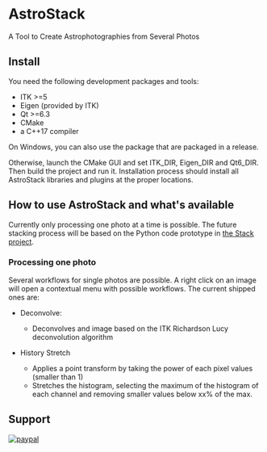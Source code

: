 # AstroStack
A Tool to Create Astrophotographies from Several Photos

## Install

You need the following development packages and tools:

* ITK >=5
* Eigen (provided by ITK)
* Qt >=6.3
* CMake
* a C++17 compiler

On Windows, you can also use the package that are packaged in a release.

Otherwise, launch the CMake GUI and set ITK_DIR, Eigen_DIR and Qt6_DIR. Then build the project and run it.
Installation process should install all AstroStack libraries and plugins at the proper locations.

## How to use AstroStack and what's available

Currently only processing one photo at a time is possible. The future stacking process will be based on the Python code prototype in [the Stack project](https://github.com/AstroStacking/Stack).

### Processing one photo

Several workflows for single photos are possible.
A right click on an image will open a contextual menu with possible workflows.
The current shipped ones are:

* Deconvolve:
  * Deconvolves and image based on the ITK Richardson Lucy deconvolution algorithm

* History Stretch
  * Applies a point transform by taking the power of each pixel values (smaller than 1)
  * Stretches the histogram, selecting the maximum of the histogram of each channel and removing smaller values below xx% of the max.

## Support

[![paypal](https://www.paypalobjects.com/en_US/i/btn/btn_donateCC_LG.gif)](https://www.paypal.com/cgi-bin/webscr?cmd=_s-xclick&hosted_button_id=VYJ38NPHF4MKL)
